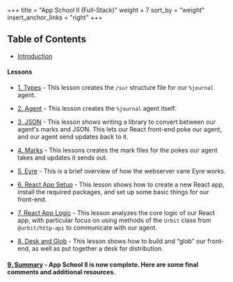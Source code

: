 +++
title = "App School II (Full-Stack)"
weight = 7
sort_by = "weight"
insert_anchor_links = "right"
+++


## Table of Contents

- [Introduction](/guides/core/app-school-full-stack/intro)

#### Lessons

- [1. Types](/guides/core/app-school-full-stack/1-types) - This lesson creates the `/sur` structure file for our `%journal` agent.

- [2. Agent](/guides/core/app-school-full-stack/2-agent) - This lesson creates the `%journal` agent itself.

- [3. JSON](/guides/core/app-school-full-stack/3-json) - This lesson shows writing a library to convert between our agent's marks and JSON. This lets our React front-end poke our agent, and our agent send updates back to it.

- [4. Marks](/guides/core/app-school-full-stack/4-marks) - This lessons creates the mark files for the pokes our agent takes and updates it sends out.

- [5. Eyre](/guides/core/app-school-full-stack/5-eyre) - This is a brief overview of how the webserver vane Eyre works.

- [6. React App Setup](/guides/core/app-school-full-stack/7-react-setup) - This lesson shows how to create a new React app, install the required packages, and set up some basic things for our front-end.

- [7. React App Logic](/guides/core/app-school-full-stack/7-http-api) - This lesson analyzes the core logic of our React app, with particular focus on using methods of the `Urbit` class from `@urbit/http-api` to communicate with our agent.

- [8. Desk and Glob](/guides/core/app-school-full-stack/8-desk) - This lesson shows how to build and “glob” our front-end, as well as put together a desk for distribution.

#### [9. Summary](/guides/core/app-school-full-stack/10-final) - App School II is now complete.  Here are some final comments and additional resources.
